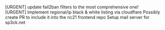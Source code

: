 [URGENT] update fail2ban filters to the most comprehensive one!
[URGENT] Implement regional/ip black & white listing via cloudflare
Possibly create PR to include it into the nc21 frontend repo
Setup mail server for sp3ck.net